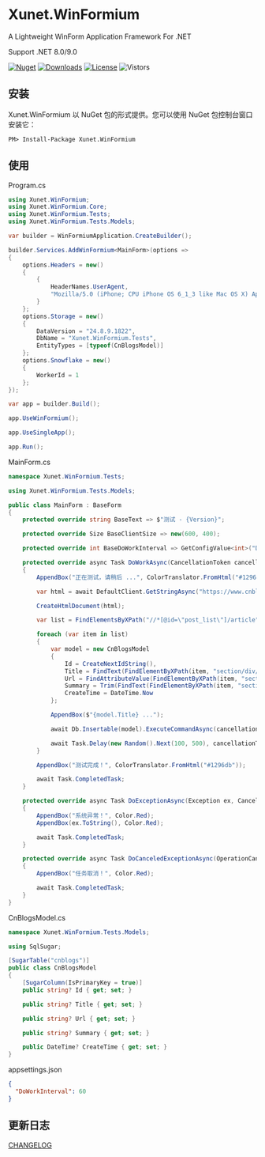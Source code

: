 # Xunet.WinFormium

A Lightweight WinForm Application Framework For .NET

Support .NET 8.0/9.0

[![Nuget](https://img.shields.io/nuget/v/Xunet.WinFormium.svg?style=flat-square)](https://www.nuget.org/packages/Xunet.WinFormium)
[![Downloads](https://img.shields.io/nuget/dt/Xunet.WinFormium.svg?style=flat-square)](https://www.nuget.org/stats/packages/Xunet.WinFormium?groupby=Version)
[![License](https://img.shields.io/github/license/shelley-xl/Xunet.WinFormium.svg)](https://github.com/shelley-xl/Xunet.WinFormium/blob/master/LICENSE)
![Vistors](https://visitor-badge.laobi.icu/badge?page_id=https://github.com/shelley-xl/Xunet.WinFormium)

## 安装

Xunet.WinFormium 以 NuGet 包的形式提供。您可以使用 NuGet 包控制台窗口安装它：

```
PM> Install-Package Xunet.WinFormium
```

## 使用

Program.cs

```c#
using Xunet.WinFormium;
using Xunet.WinFormium.Core;
using Xunet.WinFormium.Tests;
using Xunet.WinFormium.Tests.Models;

var builder = WinFormiumApplication.CreateBuilder();

builder.Services.AddWinFormium<MainForm>(options =>
{
    options.Headers = new()
    {
        {
            HeaderNames.UserAgent,
            "Mozilla/5.0 (iPhone; CPU iPhone OS 6_1_3 like Mac OS X) AppleWebKit/536.26 (KHTML, like Gecko) Mobile/10B329 MicroMessenger/5.0.1"
        }
    };
    options.Storage = new()
    {
        DataVersion = "24.8.9.1822",
        DbName = "Xunet.WinFormium.Tests",
        EntityTypes = [typeof(CnBlogsModel)]
    };
    options.Snowflake = new()
    {
        WorkerId = 1
    };
});

var app = builder.Build();

app.UseWinFormium();

app.UseSingleApp();

app.Run();
```

MainForm.cs

```c#
namespace Xunet.WinFormium.Tests;

using Xunet.WinFormium.Tests.Models;

public class MainForm : BaseForm
{
    protected override string BaseText => $"测试 - {Version}";

    protected override Size BaseClientSize => new(600, 400);

    protected override int BaseDoWorkInterval => GetConfigValue<int>("DoWorkInterval");

    protected override async Task DoWorkAsync(CancellationToken cancellationToken)
    {
        AppendBox("正在测试，请稍后 ...", ColorTranslator.FromHtml("#1296db"));

        var html = await DefaultClient.GetStringAsync("https://www.cnblogs.com/", cancellationToken);

        CreateHtmlDocument(html);

        var list = FindElementsByXPath("//*[@id=\"post_list\"]/article");

        foreach (var item in list)
        {
            var model = new CnBlogsModel
            {
                Id = CreateNextIdString(),
                Title = FindText(FindElementByXPath(item, "section/div/a")),
                Url = FindAttributeValue(FindElementByXPath(item, "section/div/a"), "href"),
                Summary = Trim(FindText(FindElementByXPath(item, "section/div/p"))),
                CreateTime = DateTime.Now
            };

            AppendBox($"{model.Title} ...");

            await Db.Insertable(model).ExecuteCommandAsync(cancellationToken);

            await Task.Delay(new Random().Next(100, 500), cancellationToken);
        }

        AppendBox("测试完成！", ColorTranslator.FromHtml("#1296db"));

        await Task.CompletedTask;
    }

    protected override async Task DoExceptionAsync(Exception ex, CancellationToken cancellationToken)
    {
        AppendBox("系统异常！", Color.Red);
        AppendBox(ex.ToString(), Color.Red);

        await Task.CompletedTask;
    }

    protected override async Task DoCanceledExceptionAsync(OperationCanceledException ex)
    {
        AppendBox("任务取消！", Color.Red);

        await Task.CompletedTask;
    }
}
```

CnBlogsModel.cs

```c#
namespace Xunet.WinFormium.Tests.Models;

using SqlSugar;

[SugarTable("cnblogs")]
public class CnBlogsModel
{
    [SugarColumn(IsPrimaryKey = true)]
    public string? Id { get; set; }

    public string? Title { get; set; }

    public string? Url { get; set; }

    public string? Summary { get; set; }

    public DateTime? CreateTime { get; set; }
}
```

appsettings.json

```json
{
  "DoWorkInterval": 60
}
```

## 更新日志

[CHANGELOG](CHANGELOG.md)
